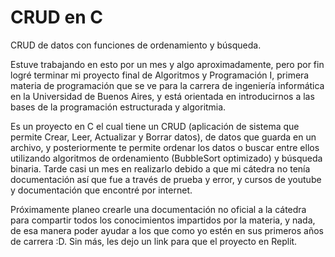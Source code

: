 # CRUD en C
CRUD de datos con funciones de ordenamiento y búsqueda.

Estuve trabajando en esto por un mes y algo aproximadamente, pero por fin logré terminar mi proyecto final de Algoritmos y Programación I, primera materia de programación que se ve para la carrera de ingeniería informática en la Universidad de Buenos Aires, y está orientada en introducirnos a las bases de la programación estructurada y algoritmia.

Es un proyecto en C el cual tiene un CRUD (aplicación de sistema que permite Crear, Leer, Actualizar y Borrar datos), de datos que guarda en un archivo, y posteriormente te permite ordenar los datos o buscar entre ellos utilizando algoritmos de ordenamiento (BubbleSort optimizado) y búsqueda binaria. Tarde casi un mes en realizarlo debido a que mi cátedra no tenía documentación así que fue a través de prueba y error, y cursos de youtube y documentación que encontré por internet.

Próximamente planeo crearle una documentación no oficial a la cátedra para compartir todos los conocimientos impartidos por la materia, y nada, de esa manera poder ayudar a los que como yo estén en sus primeros años de carrera :D. Sin más, les dejo un link para que el proyecto en Replit.
